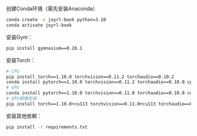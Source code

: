 
创建Conda环境（需先安装Anaconda）

```bash
conda create -n joyrl-book python=3.10
conda activate joyrl-book
```

安装Gym：

```bash
pip install gymnasium==0.28.1
```

安装Torch：

```bash
# CPU
pip install torch==1.10.0 torchvision==0.11.2 torchaudio==0.10.2
conda install pytorch==1.10.0 torchvision==0.11.2 torchaudio==0.10.0 cpuonly -c pytorch
# GPU
conda install pytorch==1.10.0 torchvision==0.11.0 torchaudio==0.10.0 cudatoolkit=11.3 -c pytorch -c conda-forge
# GPU镜像安装
pip install torch==1.10.0+cu113 torchvision==0.11.0+cu113 torchaudio==0.10.0 --extra-index-url https://download.pytorch.org/whl/cu113
```

安装其他依赖：

```bash
pip install -r requirements.txt
```